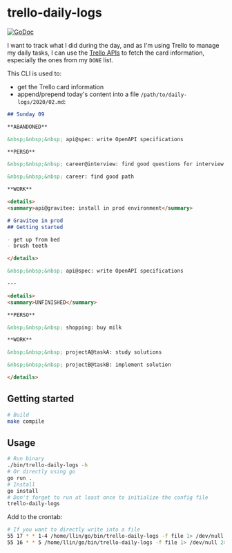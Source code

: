 # trello-daily-logs

[![GoDoc](https://godoc.org/l-lin/trello-daily-logs?status.svg)](https://godoc.org/l-lin/trello-daily-logs)

I want to track what I did during the day, and as I'm using Trello to manage my daily tasks, I can
use the [Trello APIs](https://developers.trello.com/docs/api-introduction) to fetch the card
information, especially the ones from my `DONE` list.

This CLI is used to:

- get the Trello card information
- append/prepend today's content into a file `/path/to/daily-logs/2020/02.md`:

```md
## Sunday 09

**ABANDONED**

&nbsp;&nbsp;&nbsp; api@spec: write OpenAPI specifications

**PERSO**

&nbsp;&nbsp;&nbsp; career@interview: find good questions for interview

&nbsp;&nbsp;&nbsp; career: find good path

**WORK**

<details>
<summary>api@gravitee: install in prod environment</summary>

# Gravitee in prod
## Getting started

- get up from bed
- brush teeth

</details>

&nbsp;&nbsp;&nbsp; api@spec: write OpenAPI specifications

---

<details>
<summary>UNFINISHED</summary>

**PERSO**

&nbsp;&nbsp;&nbsp; shopping: buy milk

**WORK**

&nbsp;&nbsp;&nbsp; projectA@taskA: study solutions

&nbsp;&nbsp;&nbsp; projectB@taskB: implement solution

</details>

```

## Getting started

```bash
# Build
make compile
```

## Usage

```bash
# Run binary
./bin/trello-daily-logs -h
# Or directly using go
go run .
# Install
go install
# Don't forget to run at least once to initialize the config file
trello-daily-logs
```

Add to the crontab:

```bash
# If you want to directly write into a file
55 17 * * 1-4 /home/llin/go/bin/trello-daily-logs -f file 1> /dev/null 2> /tmp/trello-daily-logs.log
55 16 * * 5 /home/llin/go/bin/trello-daily-logs -f file 1> /dev/null 2> /tmp/trello-daily-logs.log
```

